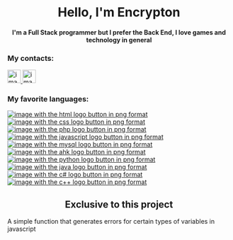 <h1 align="center">
  Hello, I'm Encrypton
</h1>
<h4 align="center">
  I'm a Full Stack programmer but I prefer the Back End, I love games and technology in general
</h4>
<h3>
  My contacts:
</h3>
<a href="https://www.instagram.com/gui_silva_ribeiro/">
  <img src="https://camo.githubusercontent.com/aecaf87326884e8b0466bb799265a13fee7586246ebda3e066cb7fad82a1fd23/68747470733a2f2f63646e2e6a7364656c6976722e6e65742f6e706d2f73696d706c652d69636f6e7340332e302e312f69636f6e732f696e7374616772616d2e737667" alt="image with the instagram logo button in png format" width="30px" height="30px">
</a>
<a href="https://www.linkedin.com/in/guilherme-ribeiro-da-silva-b331921a5/">
  <img src="https://camo.githubusercontent.com/28bbd2596707954793abeff9eb24d343c1c78b7bf184b90294b4b190c6097a65/68747470733a2f2f63646e2e6a7364656c6976722e6e65742f6e706d2f73696d706c652d69636f6e7340332e302e312f69636f6e732f6c696e6b6564696e2e737667" alt="image with the linkedin logo button in png format" width="30px" height="30px">
</a>
<h3>
  My favorite languages:
</h3>
<a href="https://developer.mozilla.org/pt-BR/docs/Web/HTML">
  <img src="https://i.ibb.co/4Pzxynd/html.png" alt="image with the html logo button in png format">
</a>
<a href="https://developer.mozilla.org/pt-BR/docs/Web/CSS">
  <img src="https://i.ibb.co/s3vbFW3/css.png" alt="image with the css logo button in png format">
</a>
<a href="https://www.php.net/">
  <img src="https://i.ibb.co/KNVWsWG/php.png" alt="image with the php logo button in png format">
</a>
<a href="https://developer.mozilla.org/pt-BR/docs/Web/JavaScript">
  <img src="https://i.ibb.co/Dzp8LL6/javascript.png" alt="image with the javascript logo button in png format">
</a>
<a href="https://www.mysql.com/">
  <img src="https://i.ibb.co/RNGk4Vp/mySql.png" alt="image with the mysql logo button in png format">
</a>
<a href="https://www.autohotkey.com/">
  <img src="https://i.ibb.co/jWpL8fG/ahk.png" alt="image with the ahk logo button in png format">
</a>
<a href="https://www.python.org/">
  <img src="https://i.ibb.co/prPkkGG/python.png" alt="image with the python logo button in png format">
</a>
<a href="https://www.java.com/pt-BR/">
  <img src="https://i.ibb.co/2ttkPfT/java.png" alt="image with the java logo button in png format">
</a>
<a href="https://docs.microsoft.com/pt-br/dotnet/csharp/">
  <img src="https://i.ibb.co/7vbcFCC/c.png" alt="image with the c# logo button in png format">
</a>
<a href="https://www.w3schools.com/CPP/default.asp">
  <img src="https://i.ibb.co/pwZbx9s/c.png" alt="image with the c++ logo button in png format">
</a>
<h2 align="center">
  Exclusive to this project
</h2>
<p>  
  A simple function that generates errors for certain types of variables in javascript
</p>
